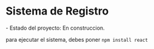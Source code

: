 <h1>Sistema de Registro</h1>
- Estado del proyecto: En construccion.

para ejecutar el sistema, debes poner
`` npm install react  ``
